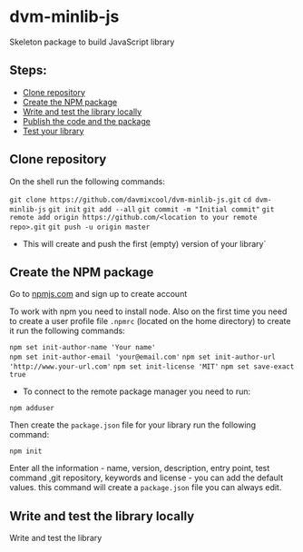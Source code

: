 # dvm-minlib-js
Skeleton package to build JavaScript library

## Steps:

* [Clone repository](#clone-git)
* [Create the NPM package](#create-npm-package)
* [Write and test the library locally](#write-and-test)
* [Publish the code and the package](#publish-package)
* [Test your library](#test-lib)


## Clone repository

On the shell run the following commands:

`git clone https://github.com/davmixcool/dvm-minlib-js.git`
`cd dvm-minlib-js`
`git init`
`git add --all`
`git commit -m "Initial commit"`
`git remote add origin https://github.com/<location to your remote repo>.git`
`git push -u origin master`

- This will create and push the first (empty) version of your library`

## Create the NPM package 

Go to [npmjs.com](https://npmjs.com) and sign up to create account

To work with npm you need to install node. Also on the first time you need to create a user profile file `.npmrc` (located on the home directory) to create it run the following commands:

`npm set init-author-name 'Your name'`  
`npm set init-author-email 'your@email.com'`
`npm set init-author-url 'http://www.your-url.com'`
`npm set init-license 'MIT'`
`npm set save-exact true`

- To connect to the remote package manager you need to run:

`npm adduser`

Then create the `package.json` file for your library run the following command:

`npm init`

Enter all the information - name, version, description, entry point, test command ,git repository, keywords and license - you can add the default values. this command will create a `package.json` file you can always edit.  

## Write and test the library locally

Write and test the library
